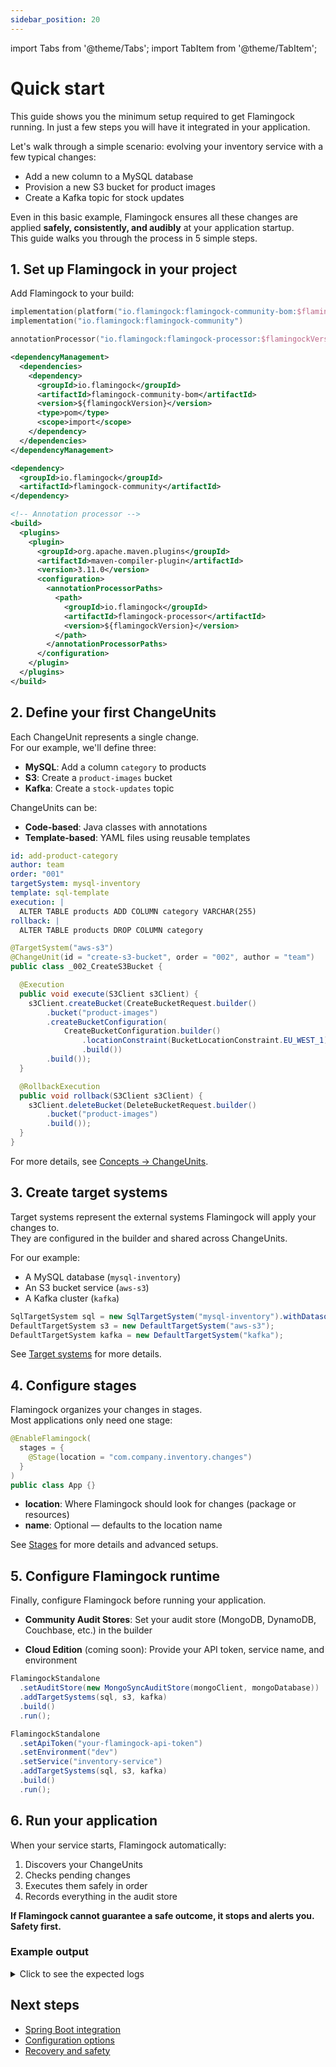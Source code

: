 ```yaml
---
sidebar_position: 20
---
```

import Tabs from '@theme/Tabs';
import TabItem from '@theme/TabItem';

# Quick start

This guide shows you the minimum setup required to get Flamingock running. In just a few steps you will have it integrated in your application.

Let's walk through a simple scenario: evolving your inventory service with a few typical changes:

- Add a new column to a MySQL database  
- Provision a new S3 bucket for product images  
- Create a Kafka topic for stock updates  

Even in this basic example, Flamingock ensures all these changes are applied **safely, consistently, and audibly** at your application startup.  
This guide walks you through the process in 5 simple steps.


## 1. Set up Flamingock in your project

Add Flamingock to your build:

<Tabs groupId="gradle_maven">
  <TabItem value="gradle" label="Gradle" default>

```kotlin
implementation(platform("io.flamingock:flamingock-community-bom:$flamingockVersion"))
implementation("io.flamingock:flamingock-community")

annotationProcessor("io.flamingock:flamingock-processor:$flamingockVersion")
```

  </TabItem>
  <TabItem value="maven" label="Maven">

```xml
<dependencyManagement>
  <dependencies>
    <dependency>
      <groupId>io.flamingock</groupId>
      <artifactId>flamingock-community-bom</artifactId>
      <version>${flamingockVersion}</version>
      <type>pom</type>
      <scope>import</scope>
    </dependency>
  </dependencies>
</dependencyManagement>

<dependency>
  <groupId>io.flamingock</groupId>
  <artifactId>flamingock-community</artifactId>
</dependency>

<!-- Annotation processor -->
<build>
  <plugins>
    <plugin>
      <groupId>org.apache.maven.plugins</groupId>
      <artifactId>maven-compiler-plugin</artifactId>
      <version>3.11.0</version>
      <configuration>
        <annotationProcessorPaths>
          <path>
            <groupId>io.flamingock</groupId>
            <artifactId>flamingock-processor</artifactId>
            <version>${flamingockVersion}</version>
          </path>
        </annotationProcessorPaths>
      </configuration>
    </plugin>
  </plugins>
</build>
```

  </TabItem>
</Tabs>



## 2. Define your first ChangeUnits

Each ChangeUnit represents a single change.  
For our example, we'll define three:

- **MySQL**: Add a column `category` to products
- **S3**: Create a `product-images` bucket  
- **Kafka**: Create a `stock-updates` topic

ChangeUnits can be:
- **Code-based**: Java classes with annotations
- **Template-based**: YAML files using reusable templates

<Tabs groupId="change">
  <TabItem value="template_based" label="Template based" default>

```yaml
id: add-product-category
author: team
order: "001"
targetSystem: mysql-inventory
template: sql-template
execution: |
  ALTER TABLE products ADD COLUMN category VARCHAR(255)
rollback: |
  ALTER TABLE products DROP COLUMN category
```

  </TabItem>
  <TabItem value="code_based" label="Code based">

```java
@TargetSystem("aws-s3")
@ChangeUnit(id = "create-s3-bucket", order = "002", author = "team")
public class _002_CreateS3Bucket {

  @Execution
  public void execute(S3Client s3Client) {
    s3Client.createBucket(CreateBucketRequest.builder()
        .bucket("product-images")
        .createBucketConfiguration(
            CreateBucketConfiguration.builder()
                .locationConstraint(BucketLocationConstraint.EU_WEST_1)
                .build())
        .build());
  }

  @RollbackExecution
  public void rollback(S3Client s3Client) {
    s3Client.deleteBucket(DeleteBucketRequest.builder()
        .bucket("product-images")
        .build());
  }
}
```

  </TabItem>
</Tabs>

For more details, see [Concepts → ChangeUnits](../overview/core-concepts.md).


## 3. Create target systems

Target systems represent the external systems Flamingock will apply your changes to.  
They are configured in the builder and shared across ChangeUnits.

For our example:
- A MySQL database (`mysql-inventory`)
- An S3 bucket service (`aws-s3`)  
- A Kafka cluster (`kafka`)

```java
SqlTargetSystem sql = new SqlTargetSystem("mysql-inventory").withDatasource(ds);
DefaultTargetSystem s3 = new DefaultTargetSystem("aws-s3");
DefaultTargetSystem kafka = new DefaultTargetSystem("kafka");
```

See [Target systems](../flamingock-library-config/target-system-configuration.md) for more details.


## 4. Configure stages

Flamingock organizes your changes in stages.  
Most applications only need one stage:

```java
@EnableFlamingock(
  stages = {
    @Stage(location = "com.company.inventory.changes")
  }
)
public class App {}
```

- **location**: Where Flamingock should look for changes (package or resources)
- **name**: Optional — defaults to the location name

See [Stages](../flamingock-library-config/setup-and-stages.md) for more details and advanced setups.


## 5. Configure Flamingock runtime

Finally, configure Flamingock before running your application.

- **Community Audit Stores**: Set your audit store (MongoDB, DynamoDB, Couchbase, etc.) in the builder

- **Cloud Edition** (coming soon): Provide your API token, service name, and environment

<Tabs groupId="edition">
  <TabItem value="community" label="Community" default>

```java
FlamingockStandalone
  .setAuditStore(new MongoSyncAuditStore(mongoClient, mongoDatabase))
  .addTargetSystems(sql, s3, kafka)
  .build()
  .run();
```

  </TabItem>
  <TabItem value="cloud" label="Cloud (coming soon)">

```java
FlamingockStandalone
  .setApiToken("your-flamingock-api-token") 
  .setEnvironment("dev")
  .setService("inventory-service")
  .addTargetSystems(sql, s3, kafka)
  .build()
  .run();
```

  </TabItem>
</Tabs>


## 6. Run your application

When your service starts, Flamingock automatically:

1. Discovers your ChangeUnits
2. Checks pending changes  
3. Executes them safely in order
4. Records everything in the audit store

**If Flamingock cannot guarantee a safe outcome, it stops and alerts you. Safety first.**

### Example output

<details>
<summary>Click to see the expected logs</summary>
<Tabs groupId="gradle_maven">
<TabItem value="gradle" label="Gradle" default>

```bash
> Task :compileJava
Note:    [Flamingock] Starting Flamingock annotation processor initialization.
Note:    [Flamingock] 'resources' parameter NOT passed. Using default 'src/main/resources'
Note:    [Flamingock] 'sources' parameter NOT passed. Searching in: '[src/main/java, src/main/kotlin, src/main/scala, src/main/groovy]'
Note:    [Flamingock] Reading flamingock setup from annotation configuration
Note:    [Flamingock] Initialization completed. Processed templated-based changes.
Note:    [Flamingock] Searching for code-based changes (Java classes annotated with @Change or legacy @ChangeUnit annotations)
Note:    [Flamingock] Reading flamingock setup from annotation configuration
Note:    [Flamingock] Finished processing annotated classes and generating metadata.
Note:    [Flamingock] Final processing round detected - skipping execution.
```

</TabItem>
<TabItem value="maven" label="Maven">

```bash
[INFO]   [Flamingock] Starting Flamingock annotation processor initialization.
[INFO]   [Flamingock] 'resources' parameter NOT passed. Using default 'src/main/resources'
[INFO]   [Flamingock] 'sources' parameter NOT passed. Searching in: '[src/main/java, src/main/kotlin, src/main/scala, src/main/groovy]'
[INFO]   [Flamingock] Reading flamingock setup from annotation configuration
[INFO]   [Flamingock] Initialization completed. Processed templated-based changes.
[INFO]   [Flamingock] Searching for code-based changes (Java classes annotated with @Change or legacy @ChangeUnit annotations)
[INFO]   [Flamingock] Reading flamingock setup from annotation configuration
[INFO]   [Flamingock] Finished processing annotated classes and generating metadata.
[INFO]   [Flamingock] Final processing round detected - skipping execution.
```

</TabItem>
</Tabs>
</details>


## Next steps

- [Spring Boot integration](../frameworks/springboot-integration/introduction.md)
- [Configuration options](../flamingock-library-config/setup-and-stages.md)
- [Recovery and safety](../recovery-and-safety/recovery-strategies.md)